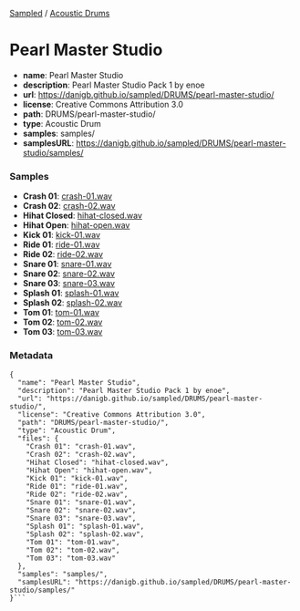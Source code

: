 [Sampled](https://danigb.github.io/sampled)
/
[Acoustic Drums](https://danigb.github.io/sampled/DRUMS)

# Pearl Master Studio

- __name__: Pearl Master Studio
- __description__: Pearl Master Studio Pack 1 by enoe
- __url__: https://danigb.github.io/sampled/DRUMS/pearl-master-studio/
- __license__: Creative Commons Attribution 3.0
- __path__: DRUMS/pearl-master-studio/
- __type__: Acoustic Drum
- __samples__: samples/
- __samplesURL__: https://danigb.github.io/sampled/DRUMS/pearl-master-studio/samples/

### Samples

- __Crash 01__: [crash-01.wav](https://danigb.github.io/sampled/DRUMS/pearl-master-studio/samples/crash-01.wav)
- __Crash 02__: [crash-02.wav](https://danigb.github.io/sampled/DRUMS/pearl-master-studio/samples/crash-02.wav)
- __Hihat Closed__: [hihat-closed.wav](https://danigb.github.io/sampled/DRUMS/pearl-master-studio/samples/hihat-closed.wav)
- __Hihat Open__: [hihat-open.wav](https://danigb.github.io/sampled/DRUMS/pearl-master-studio/samples/hihat-open.wav)
- __Kick 01__: [kick-01.wav](https://danigb.github.io/sampled/DRUMS/pearl-master-studio/samples/kick-01.wav)
- __Ride 01__: [ride-01.wav](https://danigb.github.io/sampled/DRUMS/pearl-master-studio/samples/ride-01.wav)
- __Ride 02__: [ride-02.wav](https://danigb.github.io/sampled/DRUMS/pearl-master-studio/samples/ride-02.wav)
- __Snare 01__: [snare-01.wav](https://danigb.github.io/sampled/DRUMS/pearl-master-studio/samples/snare-01.wav)
- __Snare 02__: [snare-02.wav](https://danigb.github.io/sampled/DRUMS/pearl-master-studio/samples/snare-02.wav)
- __Snare 03__: [snare-03.wav](https://danigb.github.io/sampled/DRUMS/pearl-master-studio/samples/snare-03.wav)
- __Splash 01__: [splash-01.wav](https://danigb.github.io/sampled/DRUMS/pearl-master-studio/samples/splash-01.wav)
- __Splash 02__: [splash-02.wav](https://danigb.github.io/sampled/DRUMS/pearl-master-studio/samples/splash-02.wav)
- __Tom 01__: [tom-01.wav](https://danigb.github.io/sampled/DRUMS/pearl-master-studio/samples/tom-01.wav)
- __Tom 02__: [tom-02.wav](https://danigb.github.io/sampled/DRUMS/pearl-master-studio/samples/tom-02.wav)
- __Tom 03__: [tom-03.wav](https://danigb.github.io/sampled/DRUMS/pearl-master-studio/samples/tom-03.wav)
### Metadata

```
{
  "name": "Pearl Master Studio",
  "description": "Pearl Master Studio Pack 1 by enoe",
  "url": "https://danigb.github.io/sampled/DRUMS/pearl-master-studio/",
  "license": "Creative Commons Attribution 3.0",
  "path": "DRUMS/pearl-master-studio/",
  "type": "Acoustic Drum",
  "files": {
    "Crash 01": "crash-01.wav",
    "Crash 02": "crash-02.wav",
    "Hihat Closed": "hihat-closed.wav",
    "Hihat Open": "hihat-open.wav",
    "Kick 01": "kick-01.wav",
    "Ride 01": "ride-01.wav",
    "Ride 02": "ride-02.wav",
    "Snare 01": "snare-01.wav",
    "Snare 02": "snare-02.wav",
    "Snare 03": "snare-03.wav",
    "Splash 01": "splash-01.wav",
    "Splash 02": "splash-02.wav",
    "Tom 01": "tom-01.wav",
    "Tom 02": "tom-02.wav",
    "Tom 03": "tom-03.wav"
  },
  "samples": "samples/",
  "samplesURL": "https://danigb.github.io/sampled/DRUMS/pearl-master-studio/samples/"
}```
